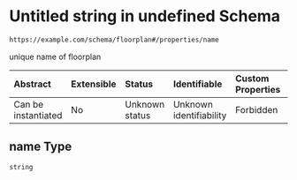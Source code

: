 # Untitled string in undefined Schema

```txt
https://example.com/schema/floorplan#/properties/name
```

unique name of floorplan

| Abstract            | Extensible | Status         | Identifiable            | Custom Properties | Additional Properties | Access Restrictions | Defined In                                                                                           |
| :------------------ | :--------- | :------------- | :---------------------- | :---------------- | :-------------------- | :------------------ | :--------------------------------------------------------------------------------------------------- |
| Can be instantiated | No         | Unknown status | Unknown identifiability | Forbidden         | Allowed               | none                | [openintent-floorplan.schema.json\*](../out/openintent-floorplan.schema.json "open original schema") |

## name Type

`string`
